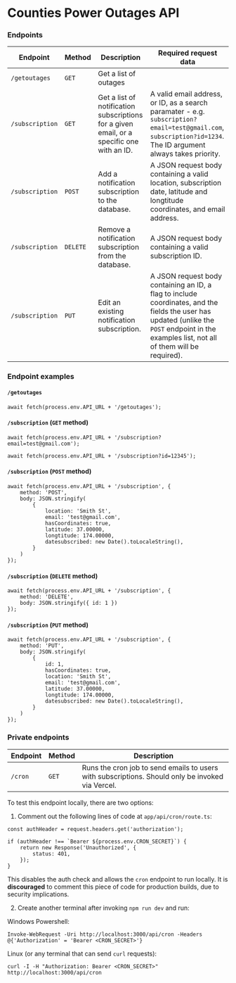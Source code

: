 # Counties Power Outages API

### Endpoints

| Endpoint | Method | Description | Required request data
| -------- | ------ | ----------- | -----------------------
| `/getoutages` | `GET` | Get a list of outages
| `/subscription` | `GET` | Get a list of notification subscriptions for a given email, or a specific one with an ID. | A valid email address, or ID, as a search paramater - e.g. `subscription?email=test@gmail.com`, `subscription?id=1234`. The ID argument always takes priority.
| `/subscription` | `POST` | Add a notification subscription to the database. | A JSON request body containing a valid location, subscription date, latitude and longtitude coordinates, and email address.
| `/subscription` | `DELETE` | Remove a notification subscription from the database. | A JSON request body containing a valid subscription ID.
| `/subscription` | `PUT` | Edit an existing notification subscription. | A JSON request body containing an ID, a flag to include coordinates, and the fields the user has updated (unlike the `POST` endpoint in the examples list, not all of them will be required).

### Endpoint examples

#### `/getoutages`
```
await fetch(process.env.API_URL + '/getoutages');
```

#### `/subscription` (`GET` method)
```
await fetch(process.env.API_URL + '/subscription?email=test@gmail.com');

await fetch(process.env.API_URL + '/subscription?id=12345');
```

#### `/subscription` (`POST` method)
```
await fetch(process.env.API_URL + '/subscription', {
    method: 'POST',
    body: JSON.stringify(
        {
            location: 'Smith St',
            email: 'test@gmail.com',
            hasCoordinates: true,
            latitude: 37.00000,
            longtitude: 174.00000,
            datesubscribed: new Date().toLocaleString(),
        }
    )
});
```

#### `/subscription` (`DELETE` method)
```
await fetch(process.env.API_URL + '/subscription', {
    method: 'DELETE',
    body: JSON.stringify({ id: 1 })
});
```

#### `/subscription` (`PUT` method)
```
await fetch(process.env.API_URL + '/subscription', {
    method: 'PUT',
    body: JSON.stringify(
        {
            id: 1,
            hasCoordinates: true,
            location: 'Smith St',
            email: 'test@gmail.com',
            latitude: 37.00000,
            longtitude: 174.00000,
            datesubscribed: new Date().toLocaleString(),
        }
    )
});
```

### Private endpoints

| Endpoint | Method | Description
| -------- | ------ | -----------
| `/cron` | `GET` | Runs the cron job to send emails to users with subscriptions. Should only be invoked via Vercel.

To test this endpoint locally, there are two options:

1. Comment out the following lines of code at `app/api/cron/route.ts`:
```
const authHeader = request.headers.get('authorization');

if (authHeader !== `Bearer ${process.env.CRON_SECRET}`) {
    return new Response('Unauthorized', {
        status: 401,
    });
}
```
This disables the auth check and allows the `cron` endpoint to run locally. It is **discouraged** to comment this piece of code for production builds, due to security implications.

2. Create another terminal after invoking `npm run dev` and run:

Windows Powershell:
```
Invoke-WebRequest -Uri http://localhost:3000/api/cron -Headers @{'Authorization' = 'Bearer <CRON_SECRET>'}
```

Linux (or any terminal that can send `curl` requests):
```
curl -I -H "Authorization: Bearer <CRON_SECRET>" http://localhost:3000/api/cron
```
